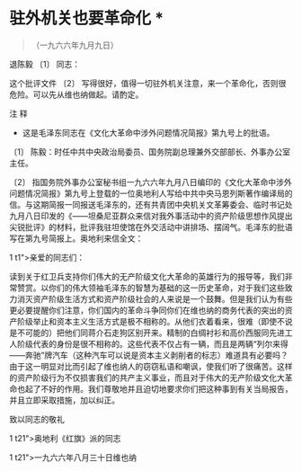 #  驻外机关也要革命化  *

> （一九六六年九月九日）

退陈毅  〔1〕  同志：

这个批评文件  〔2〕  写得很好，值得一切驻外机关注意，来一个革命化，否则很危险。可以先从维也纳做起。请酌定。

注 释

*  这是毛泽东同志在《文化大革命中涉外问题情况简报》第九号上的批语。 

〔1〕  陈毅：时任中共中央政治局委员、国务院副总理兼外交部部长、外事办公室主任。

〔2〕
指国务院外事办公室秘书组一九六六年九月八日编印的《文化大革命中涉外问题情况简报》第九号上登载的一位奥地利人写给中共中央马恩列斯著作编译局的信。与这期简报一同报送毛泽东的，还有共青团中央机关文革筹委会、临时书记处九月八日印发的《——坦桑尼亚群众来信对我外事活动中的资产阶级思想作风提出尖锐批评》的材料，批评我驻坦使馆在外交活动中讲排场、摆阔气。毛泽东的批语写在第九号简报上。奥地利来信全文：

1 t1">亲爱的同志们：

读到关于红卫兵支持你们伟大的无产阶级文化大革命的英雄行为的报导等，我们非常赞赏。以你们的伟大领袖毛泽东的智慧为基础的这一历史革命，对于我们这些致力消灭资产阶级生活方式和资产阶级社会的人来说是一个鼓舞。但是我们认为有些更必要提醒你们注意，你们国内的革命斗争同你们在维也纳的商务代表的突出的资产阶级举止和资本主义生活方式是极不相称的。从他们衣着看来，很难（即使不说是不可能的）把他们同蒋介石走狗区别开来。精制的白绸衬衫和高价西服同先进工人阶级代表的身份是很不相称的。这些代表不仅占有一辆，而且是两辆“列尔来得——奔驰”牌汽车（这种汽车可以说是资本主义剥削者的标志）难道具有必要吗？由于这一明显对比而引起了维也纳人的窃窃私语和嘲讽，使我们听了很痛苦。这样的资产阶级行为不仅损害我们的共产主义事业，而且对于伟大的无产阶级文化大革命也起了不好的作用。我们尊敬地并且迫切地要求你们把这种事到有关当局报告，并且立即采取措施，加以纠正。

致以同志的敬礼

1 t21">奥地利《红旗》派的同志

1 t21">一九六六年八月三十日维也纳

  

